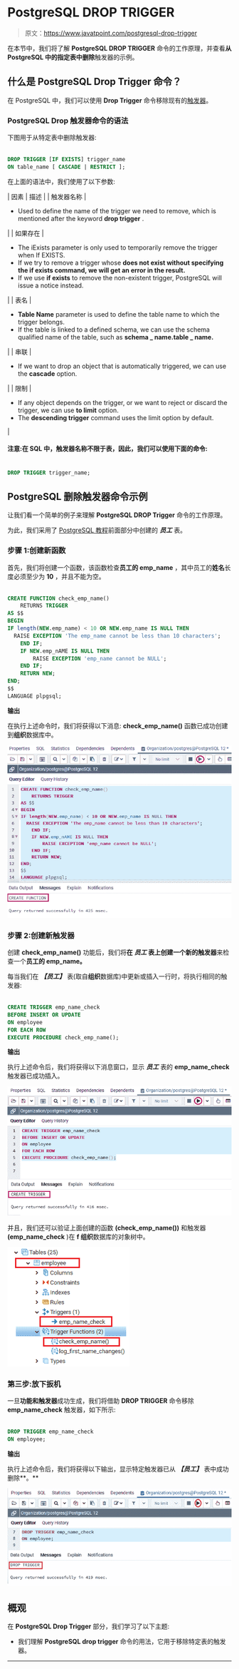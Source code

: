 # PostgreSQL DROP TRIGGER

> 原文：<https://www.javatpoint.com/postgresql-drop-trigger>

在本节中，我们将了解 **PostgreSQL DROP TRIGGER** 命令的工作原理，并查看**从 PostgreSQL 中的指定表中删除**触发器的示例。

## 什么是 PostgreSQL Drop Trigger 命令？

在 PostgreSQL 中，我们可以使用 **Drop Trigger** 命令移除现有的[触发器](https://www.javatpoint.com/postgresql-trigger)。

### PostgreSQL Drop 触发器命令的语法

下图用于从特定表中删除触发器:

```sql

DROP TRIGGER [IF EXISTS] trigger_name 
ON table_name [ CASCADE | RESTRICT ];

```

在上面的语法中，我们使用了以下参数:

| 因素 | 描述 |
| 触发器名称 | 

*   Used to define the name of the trigger we need to remove, which is mentioned after the keyword **drop trigger** .

 |
| 如果存在 | 

*   The iExists parameter is only used to temporarily remove the trigger when If EXISTS.
*   If we try to remove a trigger whose **does not exist without specifying the **if exists** command, we will get an error in the result.**
*   If we use **if exists** to remove the non-existent trigger, PostgreSQL will issue a notice instead.

 |
| 表名 | 

*   **Table Name** parameter is used to define the table name to which the trigger belongs.
*   If the table is linked to a defined schema, we can use the schema qualified name of the table, such as **schema _ name.table _ name.**

 |
| 串联 | 

*   If we want to drop an object that is automatically triggered, we can use the **cascade** option.

 |
| 限制 | 

*   If any object depends on the trigger, or we want to reject or discard the trigger, we can use **to limit** option.
*   The **descending trigger** command uses the limit option by default.

 |

#### 注意:在 SQL 中，触发器名称不限于表，因此，我们可以使用下面的命令:

```sql

DROP TRIGGER trigger_name;

```

## PostgreSQL 删除触发器命令示例

让我们看一个简单的例子来理解 **PostgreSQL DROP Trigger** 命令的工作原理。

为此，我们采用了 [PostgreSQL 教程](https://www.javatpoint.com/postgresql-tutorial)前面部分中创建的 ***员工*** 表。

### 步骤 1:创建新函数

首先，我们将创建一个函数，该函数检查**员工的 emp_name** ，其中员工的**姓名**长度必须至少为 **10** ，并且不能为空。

```sql

CREATE FUNCTION check_emp_name()
    RETURNS TRIGGER
AS $$
BEGIN
IF length(NEW.emp_name) < 10 OR NEW.emp_name IS NULL THEN
  RAISE EXCEPTION 'The emp_name cannot be less than 10 characters';
    END IF;
    IF NEW.emp_nAME IS NULL THEN
        RAISE EXCEPTION 'emp_name cannot be NULL';
    END IF;
    RETURN NEW;
END;
$$
LANGUAGE plpgsql;

```

**输出**

在执行上述命令时，我们将获得以下消息: **check_emp_name()** 函数已成功创建到**组织**数据库中。

![PostgreSQL DROP Trigger](img/b1477fdf4f150dfe3f4411af0b5b0ef9.png)

### 步骤 2:创建新触发器

创建 **check_emp_name()** 功能后，我们将**在 ***员工*** 表上创建一个新的触发器**来检查一个**员工的 emp_name。**

每当我们在 ***【员工】*** 表(取自**组织**数据库)中更新或插入一行时，将执行相同的触发器:

```sql

CREATE TRIGGER emp_name_check 
BEFORE INSERT OR UPDATE
ON employee
FOR EACH ROW 
EXECUTE PROCEDURE check_emp_name();

```

**输出**

执行上述命令后，我们将获得以下消息窗口，显示 ***员工*** 表的 **emp_name_check** 触发器已成功插入。

![PostgreSQL DROP Trigger](img/2f29091b0d26553ef1e7e1e448101169.png)

并且，我们还可以验证上面创建的函数 **(check_emp_name())** 和触发器 **(emp_name_check** )在 **f 组织**数据库的对象树中。

![PostgreSQL DROP Trigger](img/e55a472d597f4f4933389c0cb9c8f7f0.png)

### 第三步:放下扳机

一旦**功能和触发器**成功生成，我们将借助 **DROP TRIGGER** 命令移除 **emp_name_check** 触发器，如下所示:

```sql

DROP TRIGGER emp_name_check
ON employee;

```

**输出**

执行上述命令后，我们将获得以下输出，显示特定触发器已从 ***【员工】*** 表中成功删除**。**

![PostgreSQL DROP Trigger](img/044bc447e11eadbaad7a6ddd0356614f.png)

## 概观

在 **PostgreSQL Drop Trigger** 部分，我们学习了以下主题:

*   我们理解 **PostgreSQL drop trigger** 命令的用法，它用于移除特定表的触发器。

* * *